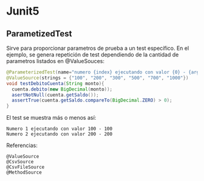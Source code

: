 # Junit5
## ParametizedTest
Sirve para proporcionar parametros de prueba a un test específico. En el ejemplo, se genera repetición de test dependiendo de la 
cantidad de parametros listados en @ValueSouces:
```java
@ParameterizedTest(name="numero {index} ejecutando con valor {0} - {argumentsWithNames}")
@ValueSource(strings = {"100", "200", "300", "500", "700", "1000"})
void testDebitoCuenta(String monto){
  cuenta.debito(new BigDecimal(monto));
  asertNotNull(cuenta.getSaldo());
  assertTrue(cuenta.getSaldo.compareTo(BigDecimal.ZERO) > 0);
}
```
El test se muestra más o menos así:
```
Numero 1 ejecutando con valor 100 - 100
Numero 2 ejecutando con valor 200 - 200
```

Referencias:
```
@ValueSource
@CsvSource
@CsvFileSource
@MethodSource
```
